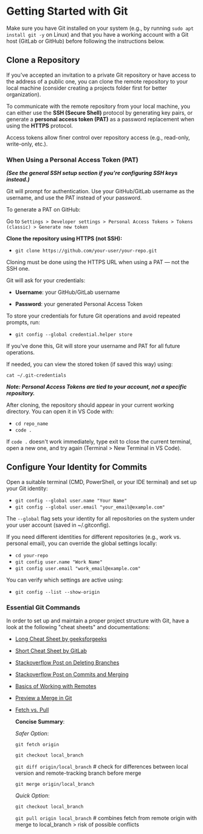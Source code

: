 # Getting Started with Git

Make sure you have Git installed on your system (e.g., by running `sudo apt install git -y` on Linux) and that you have a working account with a Git host (GitLab or GitHub) before following the instructions below.

## Clone a Repository

If you've accepted an invitation to a private Git repository or have access to the address of a public one, you can clone the remote repository to your local machine (consider creating a projects folder first for better organization).

To communicate with the remote repository from your local machine, you can either use the **SSH (Secure Shell)** protocol by generating key pairs, or generate a **personal access token (PAT)** as a password replacement when using the **HTTPS** protocol.

Access tokens allow finer control over repository access (e.g., read-only, write-only, etc.).

### When Using a Personal Access Token (PAT)

***(See the general SSH setup section if you're configuring SSH keys instead.)***

Git will prompt for authentication. Use your GitHub/GitLab username as the username, and use the PAT instead of your password.

To generate a PAT on GitHub:

Go to `Settings > Developer settings > Personal Access Tokens > Tokens (classic) > Generate new token`

**Clone the repository using HTTPS (not SSH):**

- `git clone https://github.com/your-user/your-repo.git`


Cloning must be done using the HTTPS URL when using a PAT — not the SSH one.

Git will ask for your credentials:

- **Username**: your GitHub/GitLab username

- **Password**: your generated Personal Access Token


To store your credentials for future Git operations and avoid repeated prompts, run:

- `git config --global credential.helper store`


If you've done this, Git will store your username and PAT for all future operations.

If needed, you can view the stored token (if saved this way) using:

`cat ~/.git-credentials`


***Note: Personal Access Tokens are tied to your account, not a specific repository.***

After cloning, the repository should appear in your current working directory. You can open it in VS Code with:

- `cd repo_name`
- `code .`


If `code .` doesn't work immediately, type exit to close the current terminal, open a new one, and try again (Terminal > New Terminal in VS Code).


## Configure Your Identity for Commits

Open a suitable terminal (CMD, PowerShell, or your IDE terminal) and set up your Git identity:

- `git config --global user.name "Your Name"`
- `git config --global user.email "your_email@example.com"`


The `--global` flag sets your identity for all repositories on the system under your user account (saved in ~/.gitconfig).

If you need different identities for different repositories (e.g., work vs. personal email), you can override the global settings locally:

- `cd your-repo`
- `git config user.name "Work Name"`
- `git config user.email "work_email@example.com"`


You can verify which settings are active using:

- `git config --list --show-origin`


### Essential Git Commands

In order to set up and maintain a proper project structure with 
Git, have a look at the following "cheat sheets" and documentations:

- [Long Cheat Sheet by geeksforgeeks](https://www.geeksforgeeks.org/git/git-cheat-sheet/) 
- [Short Cheat Sheet by GitLab](https://about.gitlab.com/images/press/git-cheat-sheet.pdf) 
- [Stackoverflow Post on Deleting Branches](https://stackoverflow.com/questions/2003505/how-do-i-delete-a-git-branch-locally-and-remotely/23961231#23961231) 
- [Stackoverflow Post on Commits and Merging](https://stackoverflow.com/questions/63745370/git-shows-there-is-no-difference-but-files-are-different-and-upon-merging-those)
- [Basics of Working with Remotes](https://git-scm.com/book/de/v2/Git-Grundlagen-Mit-Remotes-arbeiten)
- [Preview a Merge in Git](https://stackoverflow.com/questions/5817579/how-can-i-preview-a-merge-in-git)
- [Fetch vs. Pull](https://about.gitlab.com/blog/git-pull-vs-git-fetch-whats-the-difference/)

  **Concise Summary**:

  *Safer Option*:

  `git fetch origin`

  `git checkout local_branch`

  `git diff origin/local_branch` # check for differences between local version and remote-tracking branch before merge

  `git merge origin/local_branch`

  *Quick Option*:

  `git checkout local_branch`

  `git pull origin local_branch` # combines fetch from remote origin with merge to local_branch > risk of possible conflicts
